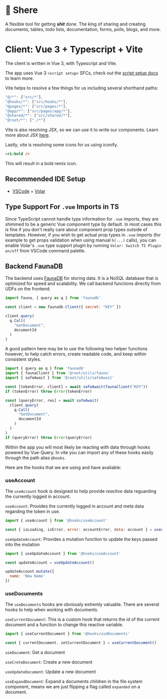 # 🐯 Shere
A flexible tool for getting _**shit**_ done. The king of sharing and creating documents, tables, todo lists, documentation, forms, polls, blogs, and more.
# Client: Vue 3 + Typescript + Vite
The client is written in Vue 3, with Typescript and Vite.

The app uses Vue 3 `<script setup>` SFCs, check out the [script setup docs](https://v3.vuejs.org/api/sfc-script-setup.html#sfc-script-setup) to learn more.

Vite helps to resolve a few things for us including several shorthand paths:
```js
"@/*": ["src/*"],
"@hooks/*": ["src/hooks/*"],
"@pages/*": ["src/pages/*"],
"@app/*": ["src/pages/app/*"],
"@shared/*": ["src/shared/*"],
"@root/*": ["./*"]
```

Vite is also resolving JSX, so we can use it to write our components. Learn more about JSX [here](https://v3.vuejs.org/guide/jsx.html).

Lastly, vite is resolving some icons for us using iconify. 
```html
<ri:bold />
```
This will result in a bold remix icon.

## Recommended IDE Setup

- [VSCode](https://code.visualstudio.com/) + [Volar](https://marketplace.visualstudio.com/items?itemName=johnsoncodehk.volar)

## Type Support For `.vue` Imports in TS

Since TypeScript cannot handle type information for `.vue` imports, they are shimmed to be a generic Vue component type by default. In most cases this is fine if you don't really care about component prop types outside of templates. However, if you wish to get actual prop types in `.vue` imports (for example to get props validation when using manual `h(...)` calls), you can enable Volar's `.vue` type support plugin by running `Volar: Switch TS Plugin on/off` from VSCode command palette.

## Backend FaunaDB
The backend uses [FaunaDB](https://www.fauna.com/fauna/db) for storing data. It is a NoSQL database that is optimized for speed and scalability. We call backend functions directly from UDFs on the frontend.

```js
import fauna, { query as q } from 'faunadb'

const client = new faunadb.Client({ secret: "KEY" })

client.query(
  q.Call(
    "GetDocument",
    documentId
  )
)
```

A good pattern here may be to use the following two helper functions however, to help catch errors, create readable code, and keep within consistent styles.

```js
import { query as q } from 'faunadb'
import { faunaClient } from '@root/utils/fauna'
import { safeAwait } from '@root/utils/safeAwait'

const [tokenError, client] = await safeAwait(faunaClient("KEY"))
if (tokenError) throw Error(tokenError)

const [queryError, res] = await safeAwait(
  client.query(
    q.Call(
      "GetDocument",
      documentId
    )
  )
)
if (queryError) throw Error(queryError)
```

Within the app you will most likely be reacting with data through hooks powered by Vue-Query. In vite you can import any of these hooks easily through the path alias `@hooks`.

Here are the hooks that we are using and have avaliable:

### useAccount
The `useAccount` hook is designed to help provide _reactive_ data reguarding the currently logged in account.

`useAccount`: Provides the currently logged in account and meta data regarding the token in use.

```js
import { useAccount } from '@hooks/useAccount'

const { isLoading, isError, error: accountError, data: account } = useAccount()
```

`useUpdateAccount`: Provides a mutation function to update the keys passed into the mutation

```js
import { useUpdateAccount } from '@hooks/useAccount'

const updateAccount = useUpdateAccount()

updateAccount.mutate({
  name: 'New Name'
})
```

### useDocuments
The `useDocuments` hooks are obviously extremly valuable. There are several hooks to help when working with documents.

`useCurrentDocument`: This is a custom hook that returns the id of the current document and a function to change this reactive variable.

```js
import { useCurrentDocument } from '@hooks/useDocuments'

const { currentDocument, setCurrentDocument } = useCurrentDocument()
```

`useDocument`: Get a document

`useCreteDocument`: Create a new document

`useUpdateDocument`: Update a new document

`useExpandDocument`: Expand a documents children in the file system component, means we are just flipping a flag called `expanded` on a document. 
